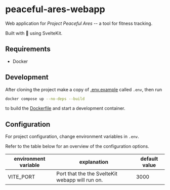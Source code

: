 # peaceful-ares-webapp

Web application for _Project Peaceful Ares_ -- a tool for fitness tracking.

Built with 💖 using SvelteKit.

## Requirements

- Docker

## Development

After cloning the project make a copy of [.env.example](./.env.example) called
`.env`, then run

```bash
docker compose up --no-deps --build
```

to build the [Dockerfile](./Dockerfile) and start a development container.

## Configuration

For project configuration, change environment variables in `.env`.

Refer to the table below for an overview of the configuration options.

| environment variable | explanation                                     | default value |
| -------------------- | ----------------------------------------------- | ------------- |
| VITE_PORT            | Port that the the SvelteKit webapp will run on. | 3000          |
